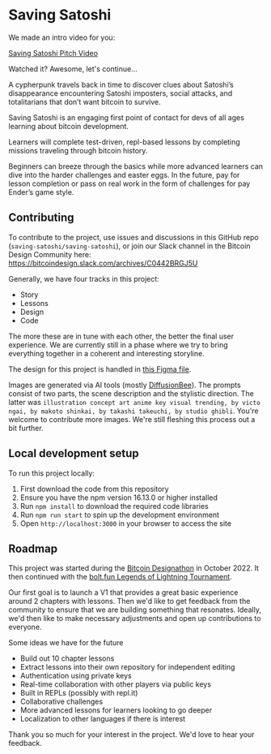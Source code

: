 # Saving Satoshi

We made an intro video for you:

[Saving Satoshi Pitch Video](https://www.youtube.com/watch?v=ZX6oqDKzVx4)

Watched it? Awesome, let's continue...

A cypherpunk travels back in time to discover clues about Satoshi’s disappearance encountering Satoshi imposters, social attacks, and totalitarians that don’t want bitcoin to survive.

Saving Satoshi is an engaging first point of contact for devs of all ages learning about bitcoin development.

Learners will complete test-driven, repl-based lessons by completing missions traveling through bitcoin history.

Beginners can breeze through the basics while more advanced learners can dive into the harder challenges and easter eggs. In the future, pay for lesson completion or pass on real work in the form of challenges for pay Ender’s game style.

## Contributing

To contribute to the project, use issues and discussions in this GitHub repo (`saving-satoshi/saving-satoshi`), or join our Slack channel in the Bitcoin Design Community here:
https://bitcoindesign.slack.com/archives/C0442BRGJ5U

Generally, we have four tracks in this project:

- Story
- Lessons
- Design
- Code

The more these are in tune with each other, the better the final user experience. We are currently still in a phase where we try to bring everything together in a coherent and interesting storyline.

The design for this project is handled in [this Figma file](https://www.figma.com/file/LqjK3Tpvd9KJ4buFArCJBQ/Saving-Satoshi?node-id=0%3A1&t=HMELTIqCz6Nh68LI-1).

Images are generated via AI tools (mostly [DiffusionBee](https://diffusionbee.com)). The prompts consist of two parts, the scene description and the stylistic direction. The latter was `illustration concept art anime key visual trending, by victo ngai, by makoto shinkai, by takashi takeuchi, by studio ghibli`. You're welcome to contribute more images. We're still fleshing this process out a bit further.

## Local development setup

To run this project locally:

1. First download the code from this repository
2. Ensure you have the npm version 16.13.0 or higher installed
2. Run `npm install` to download the required code libraries
3. Run `npm run start` to spin up the development environment
3. Open `http://localhost:3000` in your browser to access the site

## Roadmap

This project was started during the [Bitcoin Designathon](http://event.bitcoin.design) in October 2022. It then continued with the [bolt.fun Legends of Lightning Tournament](https://makers.bolt.fun/project/saving-satoshi).

Our first goal is to launch a V1 that provides a great basic experience around 2 chapters with lessons. Then we'd like to get feedback from the community to ensure that we are building something that resonates. Ideally, we'd then like to make necessary adjustments and open up contributions to everyone. 

Some ideas we have for the future

- Build out 10 chapter lessons
- Extract lessons into their own repository for independent editing
- Authentication using private keys
- Real-time collaboration with other players via public keys
- Built in REPLs (possibly with repl.it)
- Collaborative challenges
- More advanced lessons for learners looking to go deeper
- Localization to other languages if there is interest

Thank you so much for your interest in the project. We'd love to hear your feedback.
